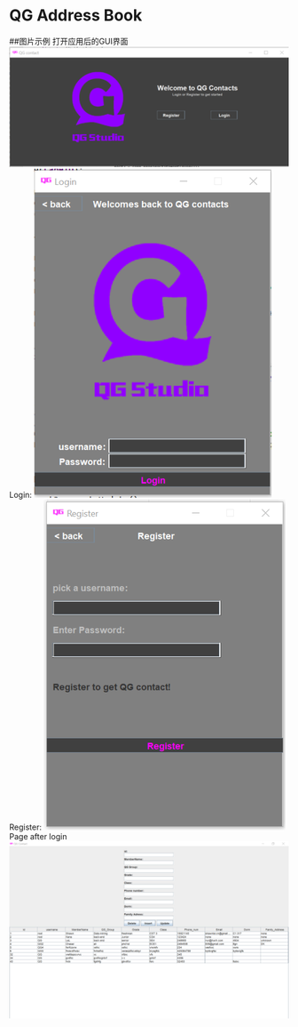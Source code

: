 # QG Address Book

##图片示例
打开应用后的GUI界面 
![Welcome](https://github.com/LordElf/QG_Contact/blob/master/images%20for%20README/Welcome.png)
Login: 
![Login](https://github.com/LordElf/QG_Contact/blob/master/images%20for%20README/Login.png)
Register:
![Register](https://github.com/LordElf/QG_Contact/blob/master/images%20for%20README/Register.png)
Page after login
![UIPage](https://github.com/LordElf/QG_Contact/blob/master/images%20for%20README/UIPage.png)



